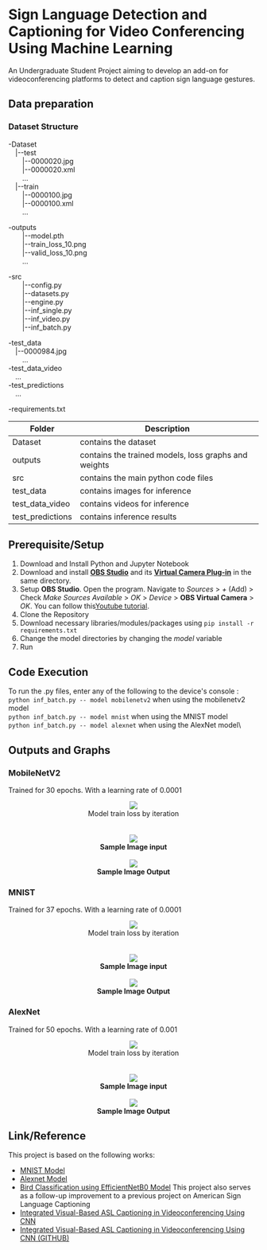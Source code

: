 # Sign Language Detection and Captioning for Video Conferencing Using Machine Learning
An Undergraduate Student Project aiming to develop an add-on for videoconferencing platforms to detect and caption sign language gestures.

## Data preparation
### Dataset Structure

 -Dataset\
 &emsp;|--test\
	&emsp;&emsp;|--0000020.jpg\
	&emsp;&emsp;|--0000020.xml\
 	&emsp;&emsp;...\
 &emsp;|--train\
      &emsp;&emsp;|--0000100.jpg\
      &emsp;&emsp;|--0000100.xml\
      &emsp;&emsp;...
      
 -outputs\
 	&emsp;&emsp;|--model.pth\
 	&emsp;&emsp;|--train_loss_10.png\
	&emsp;&emsp;|--valid_loss_10.png\
 	&emsp;&emsp;...

 -src\
  &emsp;&emsp;|--config.py\
  &emsp;&emsp;|--datasets.py\
  &emsp;&emsp;|--engine.py\
  &emsp;&emsp;|--inf_single.py\
  &emsp;&emsp;|--inf_video.py\
  &emsp;&emsp;|--inf_batch.py
  
 -test_data\
  &emsp;|--0000984.jpg\
  &emsp;&emsp;...\
 -test_data_video\
  &emsp;...\
 -test_predictions\
  &emsp;...
  
 -requirements.txt
 
|Folder | Description |
| --- | --- |
| Dataset | contains the dataset |
| outputs | contains the trained models, loss graphs and weights |
| src | contains the main python code files |
| test_data | contains images for inference |
| test_data_video | contains videos for inference |
| test_predictions | contains inference results |
  
## Prerequisite/Setup
1. Download and Install Python and Jupyter Notebook 
2. Download and install **[OBS Studio](obsproject.com)** and its **[Virtual Camera Plug-in](https://obsproject.com/forum/resources/obs-virtualcam.949/)** in the same directory.
3. Setup **OBS Studio**. Open the program. Navigate to _Sources_ > _+_ (Add) > Check _Make Sources Available_ > _OK_ > _Device_ > **OBS Virtual Camera** > _OK_. You can follow this[Youtube tutorial](https://youtu.be/fkKC1uSFeCo). 
4. Clone the Repository
5. Download necessary libraries/modules/packages using `pip install -r requirements.txt`
6. Change the model directories by changing the _model_ variable 
7. Run
  
## Code Execution
To run the .py files, enter any of the following to the device's console :\
    `python inf_batch.py -- model mobilenetv2` when using the mobilenetv2 model\
    `python inf_batch.py -- model mnist` when using the MNIST model\
    `python inf_batch.py -- model alexnet` when using the AlexNet model\
    
## Outputs and Graphs
### MobileNetV2
Trained for 30 epochs. With a learning rate of 0.0001
<p align="center">
	<img src="https://user-images.githubusercontent.com/67114171/166144863-4332bb26-8f4b-4e99-823c-9a2e78a81a46.png">
	<br
	<b>Model train loss by iteration</b><br>
	<br><br>
	<img src ="https://user-images.githubusercontent.com/67114171/166145903-9ff2eb30-cee7-4298-abb0-4ab13d4270ae.jpg">
	<br>
	<b> Sample Image input </b>
	<br><br>
	<img src ="https://user-images.githubusercontent.com/67114171/166145928-6dd11e16-912d-4be4-a402-50fa89a8c24c.jpg">
	<br>
	<b> Sample Image Output </b>
</p>

### MNIST
Trained for 37 epochs. With a learning rate of 0.0001
<p align="center">
	<img src="https://user-images.githubusercontent.com/67114171/166144863-4332bb26-8f4b-4e99-823c-9a2e78a81a46.png">
	<br
	<b>Model train loss by iteration</b><br>
	<br><br>
	<img src ="https://user-images.githubusercontent.com/67114171/166145903-9ff2eb30-cee7-4298-abb0-4ab13d4270ae.jpg">
	<br>
	<b> Sample Image input </b>
	<br><br>
	<img src ="https://user-images.githubusercontent.com/67114171/166145928-6dd11e16-912d-4be4-a402-50fa89a8c24c.jpg">
	<br>
	<b> Sample Image Output </b>
</p>

### AlexNet
Trained for 50 epochs. With a learning rate of 0.001
<p align="center">
	<img src="https://user-images.githubusercontent.com/67114171/166144863-4332bb26-8f4b-4e99-823c-9a2e78a81a46.png">
	<br
	<b>Model train loss by iteration</b><br>
	<br><br>
	<img src ="https://user-images.githubusercontent.com/67114171/166145903-9ff2eb30-cee7-4298-abb0-4ab13d4270ae.jpg">
	<br>
	<b> Sample Image input </b>
	<br><br>
	<img src ="https://user-images.githubusercontent.com/67114171/166145928-6dd11e16-912d-4be4-a402-50fa89a8c24c.jpg">
	<br>
	<b> Sample Image Output </b>
</p>


## Link/Reference
This project is based on the following works:
* [MNIST Model](https://github.com/chenson2018/APM-Project/blob/master/Final%20Materials/Static_Signs.ipynb?fbclid=IwAR1l7eApNeIa1lXFTH69hKjKG_qFd_WIacZY3FXmvuffWzT3zvx0IUcBEf8)
* [Alexnet Model](https://github.com/vagdevik/American-Sign-Language-Recognition-System/tree/master/2_AlexNet)
* [Bird Classification using EfficientNetB0 Model](https://www.kaggle.com/code/vencerlanz09/bird-classification-using-cnn-efficientnetb0/notebook?scriptVersionId=120482933)
This project also serves as a follow-up improvement to a previous project on American Sign Language Captioning
* [Integrated Visual-Based ASL Captioning in Videoconferencing Using CNN](https://ieeexplore.ieee.org/abstract/document/9977526)
* [Integrated Visual-Based ASL Captioning in Videoconferencing Using CNN (GITHUB)](https://github.com/J-Rikk/asl-captioning/tree/main)
